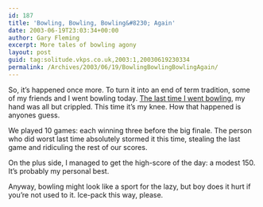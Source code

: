```yaml
---
id: 187
title: 'Bowling, Bowling, Bowling&#8230; Again'
date: 2003-06-19T23:03:34+00:00
author: Gary Fleming
excerpt: More tales of bowling agony
layout: post
guid: tag:solitude.vkps.co.uk,2003:1,20030619230334
permalink: /Archives/2003/06/19/BowlingBowlingBowlingAgain/
---
```

So, it&#8217;s happened once more. To turn it into an end of term tradition, some of my friends and I went bowling today. [The last time I went bowling](http://solitude.vkps.co.uk/Archives/2003/03/21/#BowlingBowlingBowling), my hand was all but crippled. This time it&#8217;s my knee. How that happened is anyones guess.

We played 10 games: each winning three before the big finale. The person who did worst last time absolutely stormed it this time, stealing the last game and ridiculing the rest of our scores.

On the plus side, I managed to get the high-score of the day: a modest 150. It&#8217;s probably my personal best.

Anyway, bowling might look like a sport for the lazy, but boy does it hurt if you&#8217;re not used to it. Ice-pack this way, please.